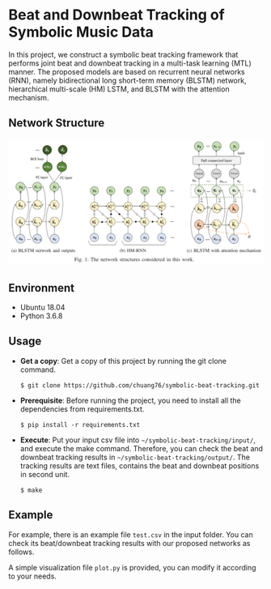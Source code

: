 # Beat and Downbeat Tracking of Symbolic Music Data

In this project, we construct a symbolic beat tracking framework that performs joint beat and downbeat tracking in a multi-task learning (MTL) manner. The proposed models are based on recurrent neural networks (RNN), namely bidirectional long short-term memory (BLSTM) network, hierarchical multi-scale (HM) LSTM, and BLSTM with the attention mechanism.



## Network Structure

![](https://github.com/chuang76/symbolic-beat-tracking/blob/master/figure/network.PNG?raw=true)



## Environment

- Ubuntu 18.04
- Python 3.6.8



## Usage 

- **Get a copy**: Get a copy of this project by running the git clone command. 

  ```
  $ git clone https://github.com/chuang76/symbolic-beat-tracking.git
  ```

- **Prerequisite**: Before running the project, you need to install all the dependencies from requirements.txt. 

  ```
  $ pip install -r requirements.txt
  ```

- **Execute**: Put your input csv file into `~/symbolic-beat-tracking/input/`, and execute the make command. Therefore, you can check the beat and downbeat tracking results in `~/symbolic-beat-tracking/output/`. The tracking results are text files, contains the beat and downbeat positions in second unit. 

  ```
  $ make
  ```



## Example

For example, there is an example file `test.csv` in the input folder. You can check its beat/downbeat tracking results with our proposed networks as follows. 

A simple visualization file `plot.py` is provided, you can modify it according to your needs. 









